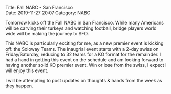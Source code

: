 Title: Fall NABC - San Francisco	
Date: 2019-11-27 20:07
Category: NABC

Tomorrow kicks off the Fall NABC in San Francisco. While many Americans will be carving their turkeys and watching football, bridge players world wide will be making the journey to SFO.

This NABC is particularly exciting for me, as a new premier event is kicking off: the Soloway Teams. The inaugrial event starts with a 2-day swiss on Friday/Saturday, reducing to 32 teams for a KO format for the remainder. I had a hand in getting this event on the schedule and am looking forward to having another solid KO premier event. Win or lose from the swiss, I expect I will enjoy this event.

I will be attempting to post updates on thoughts & hands from the week as they happen.